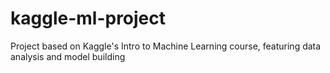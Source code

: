 # kaggle-ml-project
Project based on Kaggle's Intro to Machine Learning course, featuring data analysis and model building
